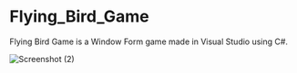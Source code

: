# Flying_Bird_Game
Flying Bird Game is a Window Form game made in Visual Studio using C#.



 ![Screenshot (2)](https://user-images.githubusercontent.com/71840877/130745124-3c864969-3800-4c15-a9bf-bd57bf22767e.png)
